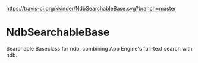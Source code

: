 https://travis-ci.org/kkinder/NdbSearchableBase.svg?branch=master

# NdbSearchableBase
Searchable Baseclass for ndb, combining App Engine's full-text search with ndb.

